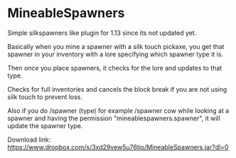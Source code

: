 # MineableSpawners
Simple silkspawners like plugin for 1.13 since its not updated yet.

Basically when you mine a spawner with a silk touch pickaxe, you get that spawner in your inventory with a lore specifying which spawner type it is.

Then once you place spawners, it checks for the lore and updates to that type.

Checks for full inventories and cancels the block break if you are not using silk touch to prevent loss.

Also if you do /spawner (type) for example /spawner cow while looking at a spawner and having the permission "mineablespawners.spawner", it will update the spawner type.

Download link: https://www.dropbox.com/s/3xd29vew5u76tio/MineableSpawners.jar?dl=0
